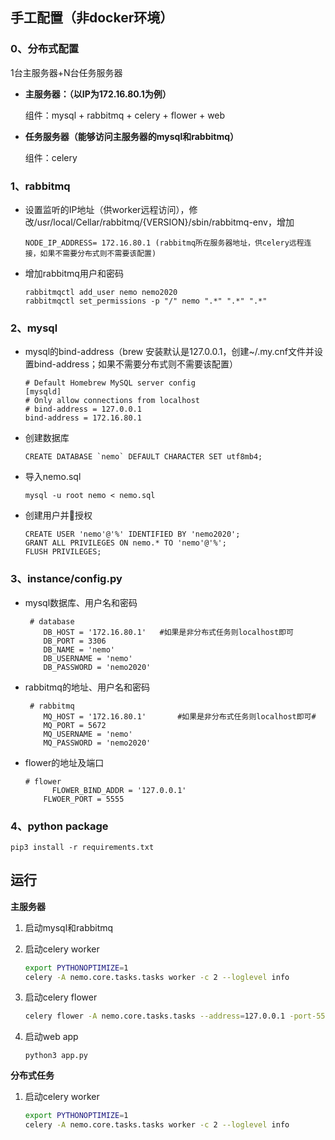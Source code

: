 ## 手工配置（非docker环境）

### 0、分布式配置

1台主服务器+N台任务服务器

- **主服务器：（以IP为172.16.80.1为例）**

  组件：mysql + rabbitmq + celery + flower + web

- **任务服务器（能够访问主服务器的mysql和rabbitmq）**

  组件：celery

### **1、rabbitmq**

- 设置监听的IP地址（供worker远程访问），修改/usr/local/Cellar/rabbitmq/{VERSION}/sbin/rabbitmq-env，增加

  ```
  NODE_IP_ADDRESS= 172.16.80.1 (rabbitmq所在服务器地址，供celery远程连接，如果不需要分布式则不需要该配置)
  ```

- 增加rabbitmq用户和密码

  ```
  rabbitmqctl add_user nemo nemo2020
  rabbitmqctl set_permissions -p "/" nemo ".*" ".*" ".*"
  ```

### **2、mysql**

- mysql的bind-address（brew 安装默认是127.0.0.1，创建~/.my.cnf文件并设置bind-address；如果不需要分布式则不需要该配置）

  ```
  # Default Homebrew MySQL server config
  [mysqld]
  # Only allow connections from localhost
  # bind-address = 127.0.0.1
  bind-address = 172.16.80.1
  ```


- 创建数据库

  ```
  CREATE DATABASE `nemo` DEFAULT CHARACTER SET utf8mb4;
  ```

- 导入nemo.sql

  ```
  mysql -u root nemo < nemo.sql
  ```

- 创建用户并授权

  ```
  CREATE USER 'nemo'@'%' IDENTIFIED BY 'nemo2020';
  GRANT ALL PRIVILEGES ON nemo.* TO 'nemo'@'%';
  FLUSH PRIVILEGES;
  ```

### 3、instance/config.py

- mysql数据库、用户名和密码

  ```
   # database
      DB_HOST = '172.16.80.1'	#如果是非分布式任务则localhost即可
      DB_PORT = 3306
      DB_NAME = 'nemo'
      DB_USERNAME = 'nemo'
      DB_PASSWORD = 'nemo2020'
  ```

- rabbitmq的地址、用户名和密码

  ```
   # rabbitmq
      MQ_HOST = '172.16.80.1'		#如果是非分布式任务则localhost即可#
      MQ_PORT = 5672
      MQ_USERNAME = 'nemo'
      MQ_PASSWORD = 'nemo2020'
  ```

- flower的地址及端口

  ```
  # flower
   		FLOWER_BIND_ADDR = '127.0.0.1'
      FLWOER_PORT = 5555
  ```

### 4、python package

  ```
pip3 install -r requirements.txt
  ```



## 运行

**主服务器**

1. 启动mysql和rabbitmq

2. 启动celery worker

   ```bash
   export PYTHONOPTIMIZE=1
   celery -A nemo.core.tasks.tasks worker -c 2 --loglevel info
   ```

3. 启动celery flower

   ```bash
   celery flower -A nemo.core.tasks.tasks --address=127.0.0.1 -port-5555
   ```

4. 启动web app

   ```
   python3 app.py
   ```

**分布式任务**

1. 启动celery worker

   ```bash
   export PYTHONOPTIMIZE=1
   celery -A nemo.core.tasks.tasks worker -c 2 --loglevel info
   ```

